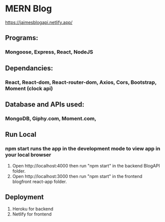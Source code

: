 # MERN Blog

https://jaimesblogapi.netlify.app/

## Programs:

### Mongoose, Express, React, NodeJS

## Dependancies:

### React, React-dom, React-router-dom, Axios, Cors, Bootstrap, Moment (clock api)

## Database and APIs used:

### MongoDB, Giphy.com, Moment.com,

## Run Local

### npm start runs the app in the development mode to view app in your local browser

1. Open http://localhost:4000 then run "npm start" in the backend BlogAPI folder.
2. Open http://localhost:3000 then run "npm start" in the frontend blogfront react-app folder.

## Deployment

1. Heroku for backend
2. Netlify for frontend
